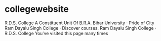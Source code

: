 # collegewebsite
R.D.S. College A Constituent Unit Of B.R.A. Bihar University · Pride of City Ram Dayalu Singh College · Discover courses. Ram Dayalu Singh College · R.D.S. College You've visited this page many times
